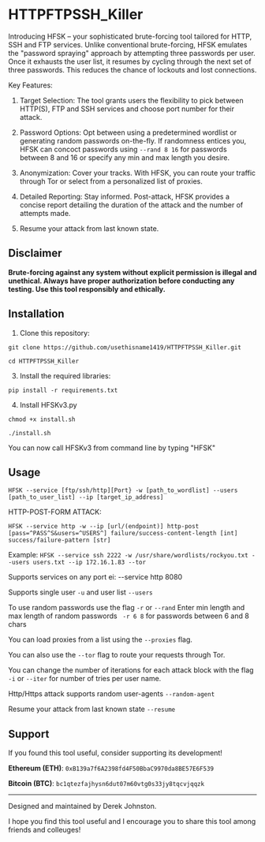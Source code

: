 # HTTPFTPSSH_Killer

Introducing HFSK – your sophisticated brute-forcing tool tailored for HTTP, SSH and FTP services. Unlike conventional brute-forcing, HFSK emulates the "password spraying" approach by attempting three passwords per user. Once it exhausts the user list, it resumes by cycling through the next set of three passwords. This reduces the chance of lockouts and lost connections. 

Key Features:

1. Target Selection: The tool grants users the flexibility to pick between HTTP(S), FTP and SSH services and choose port number for their attack. 

2. Password Options: Opt between using a predetermined wordlist or generating random passwords on-the-fly. If randomness entices you, HFSK can concoct passwords using `--rand 8 16` for passwords between 8 and 16 or specify any min and max length you desire.

3. Anonymization: Cover your tracks. With HFSK, you can route your traffic through Tor or select from a personalized list of proxies.

4. Detailed Reporting: Stay informed. Post-attack, HFSK provides a concise report detailing the duration of the attack and the number of attempts made.

5. Resume your attack from last known state.



## Disclaimer

**Brute-forcing against any system without explicit permission is illegal and unethical. Always have proper authorization before conducting any testing. Use this tool responsibly and ethically.**

## Installation

1. Clone this repository:

`git clone https://github.com/usethisname1419/HTTPFTPSSH_Killer.git`

`cd HTTPFTPSSH_Killer`


3. Install the required libraries:

`pip install -r requirements.txt`

4. Install HFSKv3.py

`chmod +x install.sh`

`./install.sh`

You can now call HFSKv3 from command line by typing "HFSK"

## Usage

`HFSK --service [ftp/ssh/http][Port} -w [path_to_wordlist] --users [path_to_user_list] --ip [target_ip_address]`

HTTP-POST-FORM ATTACK: 

```HFSK --service http -w --ip [url/(endpoint)] http-post [pass=^PASS^S&users=^USERS^] failure/success-content-length [int] success/failure-pattern [str]```


Example:
`HFSK --service ssh 2222 -w /usr/share/wordlists/rockyou.txt --users users.txt --ip 172.16.1.83 --tor`

Supports services on any port ei: --service http 8080

Supports single user `-u` and user list `--users`

To use random passwords use the flag `-r` or `--rand` Enter min length and max length of random passwords ` -r 6 8` for passwords between 6 and 8 chars

You can load proxies from a list using the `--proxies` flag. 

You can also use the `--tor` flag to route your requests through Tor.

You can change the number of iterations for each attack block with the flag `-i` or `--iter` for number of tries per user name.

Http/Https attack supports random user-agents `--random-agent`

Resume your attack from last known state `--resume`



## Support

If you found this tool useful, consider supporting its development!

**Ethereum (ETH)**: `0xB139a7f6A2398fd4F50BbaC9970da8BE57E6F539`

**Bitcoin (BTC)**: `bc1qtezfajhysn6dut07m60vtg0s33jy8tqcvjqqzk`

---

Designed and maintained by Derek Johnston.

I hope you find this tool useful and I encourage you to share this tool among friends and colleuges!

